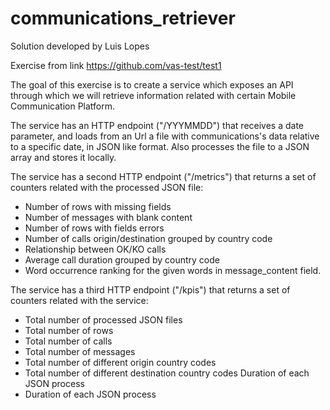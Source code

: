 # communications_retriever

Solution developed by Luis Lopes

Exercise from link https://github.com/vas-test/test1 

The goal of this exercise is to create a service which exposes an API through which we will retrieve information related with certain Mobile Communication Platform.


The service has an HTTP endpoint ("/YYYMMDD") that receives a date parameter, and loads from an Url a file with communications's data relative to a specific date, in JSON like format. 
Also processes the file to a JSON array and stores it locally.


The service has a second HTTP endpoint ("/metrics") that returns a set of counters related with the processed JSON file:

- Number of rows with missing fields
- Number of messages with blank content
- Number of rows with fields errors
- Number of calls origin/destination grouped by country code 
- Relationship between OK/KO calls
- Average call duration grouped by country code 
- Word occurrence ranking for the given words in message_content field.


The service has a third HTTP endpoint ("/kpis") that returns a set of counters related with the service:

- Total number of processed JSON files
- Total number of rows
- Total number of calls
- Total number of messages
- Total number of different origin country codes
- Total number of different destination country codes Duration of each JSON process
- Duration of each JSON process
